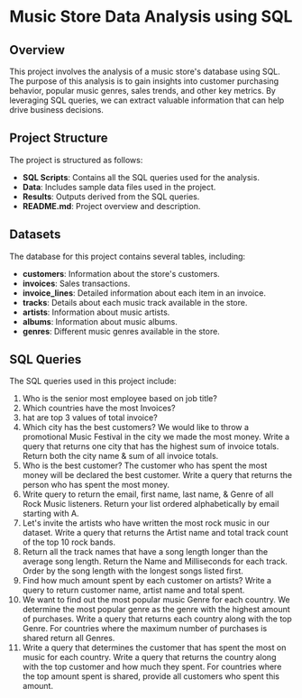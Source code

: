 # Music Store Data Analysis using SQL

## Overview

This project involves the analysis of a music store's database using SQL. The purpose of this analysis is to gain insights into customer purchasing behavior, popular music genres, sales trends, and other key metrics. By leveraging SQL queries, we can extract valuable information that can help drive business decisions.

## Project Structure

The project is structured as follows:

- **SQL Scripts**: Contains all the SQL queries used for the analysis.
- **Data**: Includes sample data files used in the project.
- **Results**: Outputs derived from the SQL queries.
- **README.md**: Project overview and description.

## Datasets

The database for this project contains several tables, including:

- **customers**: Information about the store's customers.
- **invoices**: Sales transactions.
- **invoice_lines**: Detailed information about each item in an invoice.
- **tracks**: Details about each music track available in the store.
- **artists**: Information about music artists.
- **albums**: Information about music albums.
- **genres**: Different music genres available in the store.

## SQL Queries

The SQL queries used in this project include:

1. Who is the senior most employee based on job title?
2. Which countries have the most Invoices?
3. hat are top 3 values of total invoice?
4. Which city has the best customers? We would like to throw a promotional Music Festival in the city we made the most money. 
   Write a query that returns one city that has the highest sum of invoice totals. 
   Return both the city name & sum of all invoice totals.
5. Who is the best customer? The customer who has spent the most money will be declared the best customer. 
   Write a query that returns the person who has spent the most money.
6. Write query to return the email, first name, last name, & Genre of all Rock Music listeners. 
   Return your list ordered alphabetically by email starting with A.
7. Let's invite the artists who have written the most rock music in our dataset. 
   Write a query that returns the Artist name and total track count of the top 10 rock bands.
8. Return all the track names that have a song length longer than the average song length. 
   Return the Name and Milliseconds for each track. Order by the song length with the longest songs listed first.
9. Find how much amount spent by each customer on artists? Write a query to return customer name, artist name and total spent.
10. We want to find out the most popular music Genre for each country. We determine the most popular genre as the genre 
    with the highest amount of purchases. Write a query that returns each country along with the top Genre. For countries where 
    the maximum number of purchases is shared return all Genres.
11. Write a query that determines the customer that has spent the most on music for each country. 
    Write a query that returns the country along with the top customer and how much they spent. 
    For countries where the top amount spent is shared, provide all customers who spent this amount.




